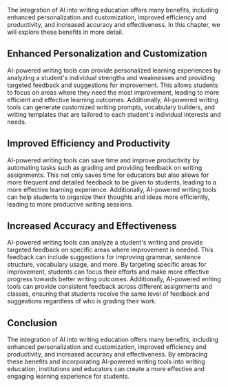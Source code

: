 
The integration of AI into writing education offers many benefits, including enhanced personalization and customization, improved efficiency and productivity, and increased accuracy and effectiveness. In this chapter, we will explore these benefits in more detail.

Enhanced Personalization and Customization
------------------------------------------

AI-powered writing tools can provide personalized learning experiences by analyzing a student's individual strengths and weaknesses and providing targeted feedback and suggestions for improvement. This allows students to focus on areas where they need the most improvement, leading to more efficient and effective learning outcomes. Additionally, AI-powered writing tools can generate customized writing prompts, vocabulary builders, and writing templates that are tailored to each student's individual interests and needs.

Improved Efficiency and Productivity
------------------------------------

AI-powered writing tools can save time and improve productivity by automating tasks such as grading and providing feedback on writing assignments. This not only saves time for educators but also allows for more frequent and detailed feedback to be given to students, leading to a more effective learning experience. Additionally, AI-powered writing tools can help students to organize their thoughts and ideas more efficiently, leading to more productive writing sessions.

Increased Accuracy and Effectiveness
------------------------------------

AI-powered writing tools can analyze a student's writing and provide targeted feedback on specific areas where improvement is needed. This feedback can include suggestions for improving grammar, sentence structure, vocabulary usage, and more. By targeting specific areas for improvement, students can focus their efforts and make more effective progress towards better writing outcomes. Additionally, AI-powered writing tools can provide consistent feedback across different assignments and classes, ensuring that students receive the same level of feedback and suggestions regardless of who is grading their work.

Conclusion
----------

The integration of AI into writing education offers many benefits, including enhanced personalization and customization, improved efficiency and productivity, and increased accuracy and effectiveness. By embracing these benefits and incorporating AI-powered writing tools into writing education, institutions and educators can create a more effective and engaging learning experience for students.
